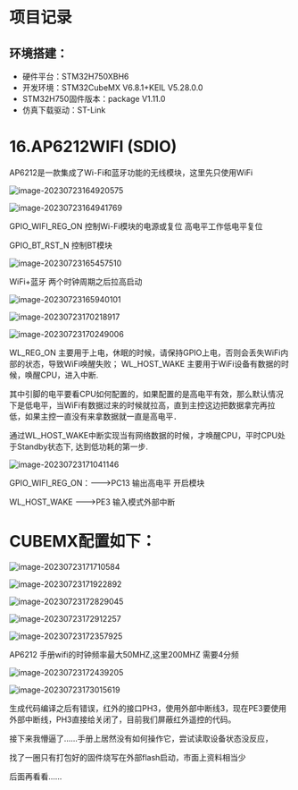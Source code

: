 

# 项目记录

## 环境搭建：

- 硬件平台：STM32H750XBH6
- 开发环境：STM32CubeMX V6.8.1+KEIL V5.28.0.0
- STM32H750固件版本：package V1.11.0
- 仿真下载驱动：ST-Link



# 16.AP6212WIFI (SDIO)

AP6212是一款集成了Wi-Fi和蓝牙功能的无线模块，这里先只使用WiFi



![image-20230723164920575](pic/image-20230723164920575.png)

![image-20230723164941769](pic/image-20230723164941769.png)



GPIO_WIFI_REG_ON 控制Wi-Fi模块的电源或复位   高电平工作低电平复位

GPIO_BT_RST_N  控制BT模块

![image-20230723165457510](pic/image-20230723165457510.png)

WiFi+蓝牙 两个时钟周期之后拉高启动

![image-20230723165940101](pic/image-20230723165940101.png)

![image-20230723170218917](pic/image-20230723170218917.png)

![image-20230723170249006](pic/image-20230723170249006.png)





WL_REG_ON 主要用于上电，休眠的时候，请保持GPIO上电，否则会丢失WiFi内部的状态，导致WiFi唤醒失败；
WL_HOST_WAKE 主要用于WiFi设备有数据的时候，唤醒CPU，进入中断.

其中引脚的电平要看CPU如何配置的，如果配置的是高电平有效，那么默认情况下是低电平，当WiFi有数据过来的时候就拉高，直到主控这边把数据拿完再拉低，如果主控一直没有来拿数据就一直是高电平．

通过WL_HOST_WAKE中断实现当有网络数据的时候，才唤醒CPU，平时CPU处于Standby状态下, 达到低功耗的第一步.



![image-20230723171041146](pic/image-20230723171041146.png)

GPIO_WIFI_REG_ON：--->PC13  输出高电平 开启模块

WL_HOST_WAKE   --->PE3   输入模式外部中断



# CUBEMX配置如下：

![image-20230723171710584](pic/image-20230723171710584.png)



![image-20230723171922892](pic/image-20230723171922892.png)

![image-20230723172829045](pic/image-20230723172829045.png)

![image-20230723172912257](pic/image-20230723172912257.png)

![image-20230723172357925](pic/image-20230723172357925.png)

AP6212 手册wifi的时钟频率最大50MHZ,这里200MHZ  需要4分频

![image-20230723172439205](pic/image-20230723172439205.png)

![image-20230723173015619](pic/image-20230723173015619.png)

生成代码编译之后有错误，红外的接口PH3，使用外部中断线3，现在PE3要使用外部中断线，PH3直接给关闭了，目前我们屏蔽红外遥控的代码。





接下来我懵逼了……手册上居然没有如何操作它，尝试读取设备状态没反应，

找了一圈只有打包好的固件烧写在外部flash启动，市面上资料相当少

后面再看看……